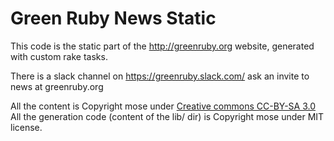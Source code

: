 # Green Ruby News Static

This code is the static part of the http://greenruby.org website, generated with custom rake tasks.

There is a slack channel on https://greenruby.slack.com/ ask an invite to news at greenruby.org

All the content is Copyright mose under [Creative commons CC-BY-SA 3.0](http://creativecommons.org/licenses/by-sa/3.0/)
All the generation code (content of the lib/ dir) is Copyright mose under MIT license.
